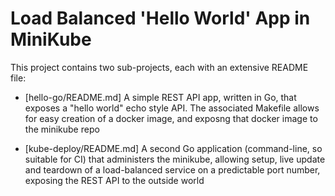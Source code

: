 # Load Balanced 'Hello World' App in MiniKube

This project contains two sub-projects, each with an extensive README file:

* [hello-go/README.md] A simple REST API app, written in Go, that exposes a "hello world" echo style API. The associated Makefile allows for easy creation of a docker image, and exposng that docker image to the minikube repo

* [kube-deploy/README.md] A second Go application (command-line, so suitable for CI) that administers the minikube, allowing setup, live update and teardown of a load-balanced service on a predictable port number, exposing the REST API to the outside world
